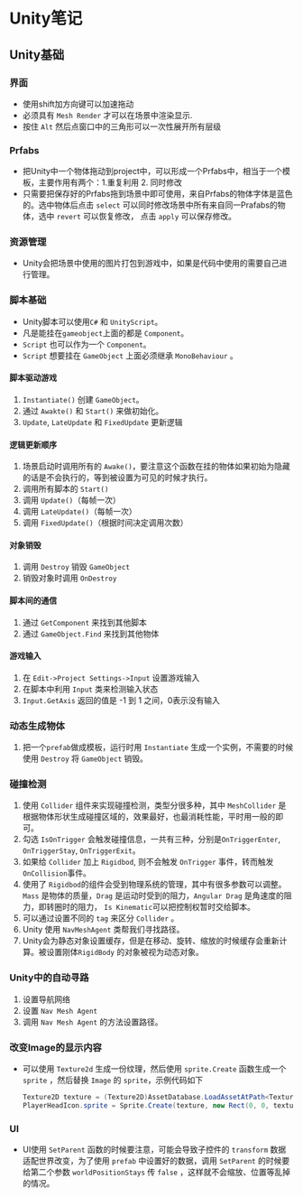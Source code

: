 # Unity笔记

## Unity基础

### 界面

* 使用shift加方向键可以加速拖动
* 必须具有 `Mesh Render` 才可以在场景中渲染显示.
* 按住 `Alt` 然后点窗口中的三角形可以一次性展开所有层级

### Prfabs
* 把Unity中一个物体拖动到project中，可以形成一个Prfabs中，相当于一个模板，主要作用有两个：1.重复利用  2. 同时修改
* 只需要把保存好的Prfabs拖到场景中即可使用，来自Prfabs的物体字体是蓝色的。选中物体后点击 `select` 可以同时修改场景中所有来自同一Prafabs的物体，选中 `revert` 可以恢复修改， 点击 `apply` 可以保存修改。

### 资源管理
* Unity会把场景中使用的图片打包到游戏中，如果是代码中使用的需要自己进行管理。

### 脚本基础
* Unity脚本可以使用`C#` 和 `UnityScript`。
* 凡是能挂在`gameobject`上面的都是 `Component`。
* `Script` 也可以作为一个 `Component`。 
* `Script` 想要挂在 `GameObject` 上面必须继承 `MonoBehaviour` 。

#### 脚本驱动游戏
1. `Instantiate()` 创建 `GameObject`。
2. 通过 `Awakte()` 和 `Start()` 来做初始化。
3. `Update`, `LateUpdate` 和 `FixedUpdate` 更新逻辑

#### 逻辑更新顺序
1. 场景启动时调用所有的 `Awake()`，要注意这个函数在挂的物体如果初始为隐藏的话是不会执行的，等到被设置为可见的时候才执行。
2. 调用所有脚本的 `Start()`
3. 调用 `Update()`（每帧一次）
4. 调用 `LateUpdate()`（每帧一次）
5. 调用 `FixedUpdate()`（根据时间决定调用次数）

#### 对象销毁
1. 调用 `Destroy` 销毁 `GameObject`
2. 销毁对象时调用 `OnDestroy`


#### 脚本间的通信
1. 通过 `GetComponent` 来找到其他脚本
2. 通过 `GameObject.Find` 来找到其他物体

#### 游戏输入
1. 在 `Edit->Project Settings->Input` 设置游戏输入
2. 在脚本中利用 `Input` 类来检测输入状态
3. `Input.GetAxis` 返回的值是 -1 到 1 之间，0表示没有输入

### 动态生成物体
1. 把一个`prefab`做成模板，运行时用 `Instantiate` 生成一个实例，不需要的时候使用 `Destroy` 将 `GameObject` 销毁。

### 碰撞检测
1. 使用 `Collider` 组件来实现碰撞检测，类型分很多种，其中 `MeshCollider` 是根据物体形状生成碰撞区域的，效果最好，也最消耗性能，平时用一般的即可。
2. 勾选 `IsOnTrigger` 会触发碰撞信息，一共有三种，分别是`OnTriggerEnter`, `OnTriggerStay`, `OnTriggerExit`。
3. 如果给 `Collider` 加上 `Rigidbod`, 则不会触发 `OnTrigger` 事件，转而触发 `OnCollision`事件。
4. 使用了 `Rigidbod`的组件会受到物理系统的管理，其中有很多参数可以调整。 `Mass` 是物体的质量，`Drag` 是运动时受到的阻力，`Angular Drag` 是角速度的阻力，即转圈时的阻力， `Is Kinematic`可以把控制权暂时交给脚本。
5. 可以通过设置不同的 `tag` 来区分 `Collider` 。
6. Unity 使用 `NavMeshAgent` 类帮我们寻找路径。
7. Unity会为静态对象设置缓存，但是在移动、旋转、缩放的时候缓存会重新计算。被设置刚体`RigidBody` 的对象被视为动态对象。

### Unity中的自动寻路
1. 设置导航网络
2. 设置 `Nav Mesh Agent`
3. 调用 `Nav Mesh Agent` 的方法设置路径。

### 改变Image的显示内容

* 可以使用 `Texture2d` 生成一份纹理，然后使用 `sprite.Create` 函数生成一个 `sprite` ，然后替换 `Image` 的 `sprite`，示例代码如下
  ```c#
  Texture2D texture = (Texture2D)AssetDatabase.LoadAssetAtPath<Texture2D>(string.Format(IconFormat, Icon.Data[icon].icon));
  PlayerHeadIcon.sprite = Sprite.Create(texture, new Rect(0, 0, texture.width, texture.height), new Vector2(0.5f, 0.5f), 100);
  ```

### UI

* UI使用 `SetParent` 函数的时候要注意，可能会导致子控件的 `transform` 数据适配世界改变，为了使用 `prefab` 中设置好的数据，调用 `SetParent` 的时候要给第二个参数 `worldPositionStays` 传 `false` ，这样就不会缩放、位置等乱掉的情况。
